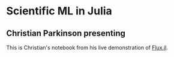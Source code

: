 # Scientific ML in Julia
## Christian Parkinson presenting

This is Christian's notebook from his live demonstration of
[Flux.jl](https://fluxml.ai/).
